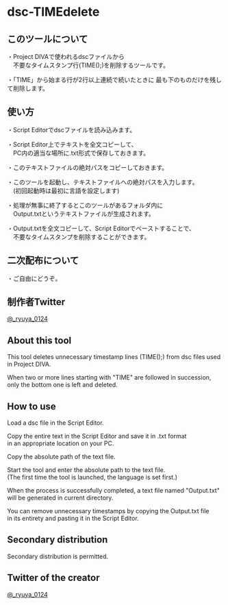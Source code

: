 # dsc-TIMEdelete

## このツールについて
・Project DIVAで使われるdscファイルから  
　不要なタイムスタンプ行(TIME();)を削除するツールです。

・「TIME」から始まる行が2行以上連続で続いたときに
最も下のものだけを残して削除します。

## 使い方
・Script Editorでdscファイルを読み込みます。

・Script Editor上でテキストを全文コピーして、  
　PC内の適当な場所に.txt形式で保存しておきます。

・このテキストファイルの絶対パスをコピーしておきます。  

・このツールを起動し、テキストファイルへの絶対パスを入力します。  
　(初回起動時は最初に言語を設定します)

・処理が無事に終了するとこのツールがあるフォルダ内に  
　Output.txtというテキストファイルが生成されます。

・Output.txtを全文コピーして、Script Editorでペーストすることで、  
　不要なタイムスタンプを削除することができます。

## 二次配布について
・ご自由にどうぞ。

## 制作者Twitter
[@_ryuya_0124](https://twitter.com/_ryuya_0124)

## About this tool
This tool deletes unnecessary timestamp lines (TIME();) from dsc files used in Project DIVA.

When two or more lines starting with "TIME" are followed in succession,
only the bottom one is left and deleted.

## How to use  
Load a dsc file in the Script Editor.

Copy the entire text in the Script Editor and save it in .txt format  
in an appropriate location on your PC.

Copy the absolute path of the text file.

Start the tool and enter the absolute path to the text file.  
(The first time the tool is launched, the language is set first.)

When the process is successfully completed, a text file named "Output.txt"  
will be generated in current directory.

You can remove unnecessary timestamps by copying the Output.txt file  
in its entirety and pasting it in the Script Editor.

## Secondary distribution
Secondary distribution is permitted.

## Twitter of the creator
[@_ryuya_0124](https://twitter.com/_ryuya_0124)
